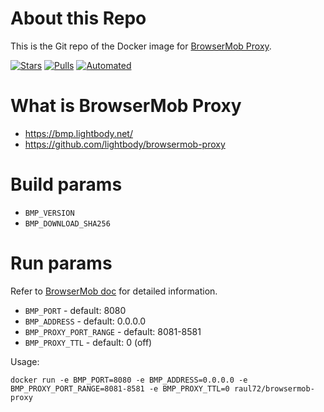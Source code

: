 # About this Repo

This is the Git repo of the Docker image for [BrowserMob Proxy](https://hub.docker.com/r/raul72/browsermob-proxy/).

[![Stars](https://img.shields.io/docker/stars/raul72/browsermob-proxy.svg)](https://hub.docker.com/r/raul72/browsermob-proxy/)
[![Pulls](https://img.shields.io/docker/pulls/raul72/browsermob-proxy.svg)](https://hub.docker.com/r/raul72/browsermob-proxy/)
[![Automated](https://img.shields.io/docker/automated/raul72/browsermob-proxy.svg)](https://hub.docker.com/r/raul72/browsermob-proxy/)


# What is BrowserMob Proxy

  - https://bmp.lightbody.net/
  - https://github.com/lightbody/browsermob-proxy

# Build params

  - `BMP_VERSION`
  - `BMP_DOWNLOAD_SHA256`

# Run params

Refer to [BrowserMob doc](https://github.com/lightbody/browsermob-proxy/blob/master/README.md#command-line-arguments) for detailed information. 

  - `BMP_PORT` - default: 8080
  - `BMP_ADDRESS` - default: 0.0.0.0
  - `BMP_PROXY_PORT_RANGE` - default: 8081-8581
  - `BMP_PROXY_TTL` - default: 0 (off)

Usage: 
```
docker run -e BMP_PORT=8080 -e BMP_ADDRESS=0.0.0.0 -e BMP_PROXY_PORT_RANGE=8081-8581 -e BMP_PROXY_TTL=0 raul72/browsermob-proxy
```
